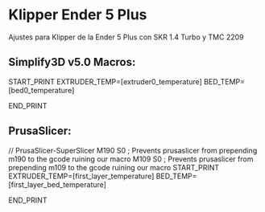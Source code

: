 # Klipper Ender 5 Plus

Ajustes para Klipper de la Ender 5 Plus con SKR 1.4 Turbo y TMC 2209


## Simplify3D v5.0 Macros:

START_PRINT EXTRUDER_TEMP=[extruder0_temperature] BED_TEMP=[bed0_temperature]

END_PRINT

## PrusaSlicer:

// PrusaSlicer-SuperSlicer
M190 S0 ; Prevents prusaslicer from prepending m190 to the gcode ruining our macro
M109 S0 ; Prevents prusaslicer from prepending m109 to the gcode ruining our macro
START_PRINT EXTRUDER_TEMP=[first_layer_temperature] BED_TEMP=[first_layer_bed_temperature]
​

END_PRINT
